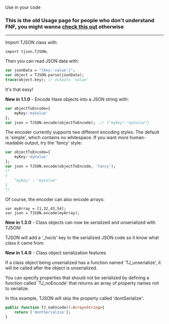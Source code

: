 Use in your code

### This is the old Usage page for people who don't understand FNF, you might wanna [check this out](../README.md#-usage) otherwise

----------------

Import TJSON class with:

	import tjson.TJSON;

Then you can read JSON data with:

```haxe
var jsonData = "{key:'value'}";
var object = TJSON.parse(jsonData);
trace(object.key); // outputs 'value'
```

It's that easy!

**New in 1.1.0** - Encode Haxe objects into a JSON string with:

```haxe
var objectToEncode={
	myKey:'myValue'
};
var json = TJSON.encode(objectToEncode);  // {"myKey":"myValue"}
```

The encoder currently supports two different encoding styles. The default is 'simple', which contains no whitespace. If you want more human-readable output, try the 'fancy' style:

```haxe
var objectToEncode={
	myKey:'myValue'
};
var json = TJSON.encode(objectToEncode, 'fancy');
/*
{
	"myKey" : "myValue"
}
*/
```

Of course, the encoder can also encode arrays:

	var myArray = [1,32,43,54];
	var json = TJSON.encode(myArray);


**New in 1.3.0** - Class objects can now be serialized and unserialized with TJSON!

TJSON will add a '_hxcls' key to the serialized JSON code so it know what class it came from.


**New in 1.4.0** - Class object serialization features

If a class object being unserialized has a function named 'TJ_unserialize', it will be called after the object is unserialized.

You can specify properties that should not be serialized by defining a function called 'TJ_noEncode' that returns an array of property names not to serialize.

In this example, TJSON will skip the property called 'dontSerialize':

```haxe    
public function TJ_noEncode():Array<String>{
	return ['dontSerialize'];
}
```
